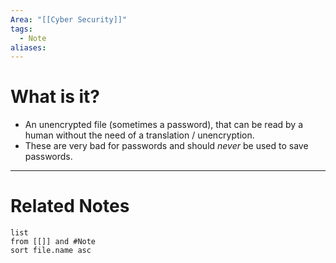 ```yaml
---
Area: "[[Cyber Security]]"
tags:
  - Note
aliases:
---
```

# What is it?
- An unencrypted file (sometimes a password), that can be read by a human without the need of a translation / unencryption.
- These are very bad for passwords and should _never_ be used to save passwords.


---
# Related Notes
```dataview
list
from [[]] and #Note 
sort file.name asc
```
